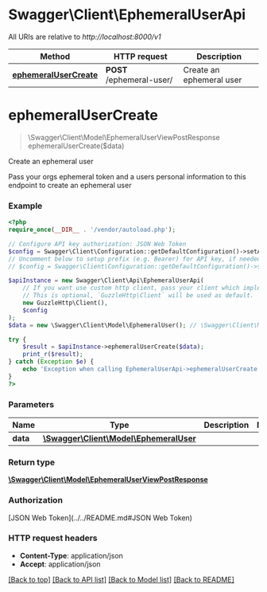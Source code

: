 # Swagger\Client\EphemeralUserApi

All URIs are relative to *http://localhost:8000/v1*

Method | HTTP request | Description
------------- | ------------- | -------------
[**ephemeralUserCreate**](EphemeralUserApi.md#ephemeralUserCreate) | **POST** /ephemeral-user/ | Create an ephemeral user


# **ephemeralUserCreate**
> \Swagger\Client\Model\EphemeralUserViewPostResponse ephemeralUserCreate($data)

Create an ephemeral user

Pass your orgs ephemeral token and a users personal                               information to this endpoint to create an ephemeral user

### Example
```php
<?php
require_once(__DIR__ . '/vendor/autoload.php');

// Configure API key authorization: JSON Web Token
$config = Swagger\Client\Configuration::getDefaultConfiguration()->setApiKey('Authorization', 'YOUR_API_KEY');
// Uncomment below to setup prefix (e.g. Bearer) for API key, if needed
// $config = Swagger\Client\Configuration::getDefaultConfiguration()->setApiKeyPrefix('Authorization', 'Bearer');

$apiInstance = new Swagger\Client\Api\EphemeralUserApi(
    // If you want use custom http client, pass your client which implements `GuzzleHttp\ClientInterface`.
    // This is optional, `GuzzleHttp\Client` will be used as default.
    new GuzzleHttp\Client(),
    $config
);
$data = new \Swagger\Client\Model\EphemeralUser(); // \Swagger\Client\Model\EphemeralUser | 

try {
    $result = $apiInstance->ephemeralUserCreate($data);
    print_r($result);
} catch (Exception $e) {
    echo 'Exception when calling EphemeralUserApi->ephemeralUserCreate: ', $e->getMessage(), PHP_EOL;
}
?>
```

### Parameters

Name | Type | Description  | Notes
------------- | ------------- | ------------- | -------------
 **data** | [**\Swagger\Client\Model\EphemeralUser**](../Model/EphemeralUser.md)|  |

### Return type

[**\Swagger\Client\Model\EphemeralUserViewPostResponse**](../Model/EphemeralUserViewPostResponse.md)

### Authorization

[JSON Web Token](../../README.md#JSON Web Token)

### HTTP request headers

 - **Content-Type**: application/json
 - **Accept**: application/json

[[Back to top]](#) [[Back to API list]](../../README.md#documentation-for-api-endpoints) [[Back to Model list]](../../README.md#documentation-for-models) [[Back to README]](../../README.md)

